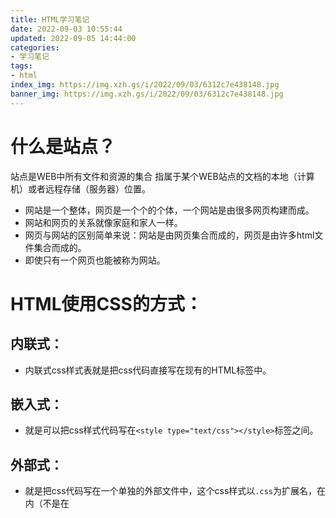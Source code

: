 ```yaml
---
title: HTML学习笔记
date: 2022-09-03 10:55:44
updated: 2022-09-05 14:44:00
categories: 
- 学习笔记
tags: 
- html
index_img: https://img.xzh.gs/i/2022/09/03/6312c7e438148.jpg
banner_img: https://img.xzh.gs/i/2022/09/03/6312c7e438148.jpg
---
```

# 什么是站点？
站点是WEB中所有文件和资源的集合
指属于某个WEB站点的文档的本地（计算机）或者远程存储（服务器）位置。

 - 网站是一个整体，网页是一个个的个体，一个网站是由很多网页构建而成。
 - 网站和网页的关系就像家庭和家人一样。
 - 网页与网站的区别简单来说：网站是由网页集合而成的，网页是由许多html文件集合而成的。
 - 即使只有一个网页也能被称为网站。

# HTML使用CSS的方式：
## 内联式：
 - 内联式css样式表就是把css代码直接写在现有的HTML标签中。
## 嵌入式：
 - 就是可以把css样式代码写在```<style type="text/css"></style>```标签之间。
## 外部式：
 - 就是把css代码写在一个单独的外部文件中，这个css样式以```.css```为扩展名，在<head>内（不是在<style>标签内）使用<link>标签将css样式链接到html文件内。

# 样式表方法区别：
1. 外部样式表：
当样式需要应用于很多页面时，外部样式表将是理想的选择。在使用外部样式表的情况下，你可以通过改变一个文件来改变整个站点的外观。每个页面使用```<link>```标签链接到样式表
2. 内部样式表：
当单个文档需要特殊样式时，就应该使用内部样式表，你可以使用```<style>```标签在文档头部定义内部样式表
3. 内联样式式：
由于要将表现的内容混杂在一起，内联样式会损失掉样式表的许多优势。请慎用这种方法，例如当样式仅需要在一个元素上应用一次时

>注意：三种css优先级，内联式>内部式>外部式